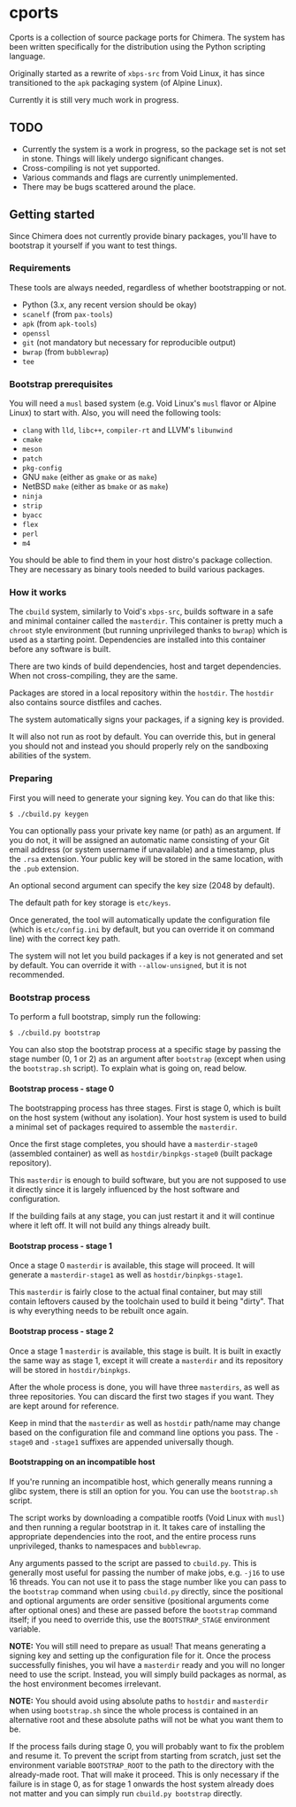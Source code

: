 # cports

Cports is a collection of source package ports for Chimera. The system has been
written specifically for the distribution using the Python scripting language.

Originally started as a rewrite of `xbps-src` from Void Linux, it has since
transitioned to the `apk` packaging system (of Alpine Linux).

Currently it is still very much work in progress.

## TODO

* Currently the system is a work in progress, so the package set is not set in
  stone. Things will likely undergo significant changes.
* Cross-compiling is not yet supported.
* Various commands and flags are currently unimplemented.
* There may be bugs scattered around the place.

## Getting started

Since Chimera does not currently provide binary packages, you'll have to bootstrap
it yourself if you want to test things.

### Requirements

These tools are always needed, regardless of whether bootstrapping or not.

* Python (3.x, any recent version should be okay)
* `scanelf` (from `pax-tools`)
* `apk` (from `apk-tools`)
* `openssl`
* `git` (not mandatory but necessary for reproducible output)
* `bwrap` (from `bubblewrap`)
* `tee`

### Bootstrap prerequisites

You will need a `musl` based system (e.g. Void Linux's `musl` flavor or Alpine Linux)
to start with. Also, you will need the following tools:

* `clang` with `lld`, `libc++`, `compiler-rt` and LLVM's `libunwind`
* `cmake`
* `meson`
* `patch`
* `pkg-config`
* GNU `make` (either as `gmake` or as `make`)
* NetBSD `make` (either as `bmake` or as `make`)
* `ninja`
* `strip`
* `byacc`
* `flex`
* `perl`
* `m4`

You should be able to find them in your host distro's package collection. They are
necessary as binary tools needed to build various packages.

### How it works

The `cbuild` system, similarly to Void's `xbps-src`, builds software in a safe and
minimal container called the `masterdir`. This container is pretty much a `chroot`
style environment (but running unprivileged thanks to `bwrap`) which is used as
a starting point. Dependencies are installed into this container before any
software is built.

There are two kinds of build dependencies, host and target dependencies. When not
cross-compiling, they are the same.

Packages are stored in a local repository within the `hostdir`. The `hostdir` also
contains source distfiles and caches.

The system automatically signs your packages, if a signing key is provided.

It will also not run as root by default. You can override this, but in general you
should not and instead you should properly rely on the sandboxing abilities of the
system.

### Preparing

First you will need to generate your signing key. You can do that like this:

```
$ ./cbuild.py keygen
```

You can optionally pass your private key name (or path) as an argument. If you do
not, it will be assigned an automatic name consisting of your Git email address
(or system username if unavailable) and a timestamp, plus the `.rsa` extension.
Your public key will be stored in the same location, with the `.pub` extension.

An optional second argument can specify the key size (2048 by default).

The default path for key storage is `etc/keys`.

Once generated, the tool will automatically update the configuration file (which
is `etc/config.ini` by default, but you can override it on command line) with the
correct key path.

The system will not let you build packages if a key is not generated and set by
default. You can override it with `--allow-unsigned`, but it is not recommended.

### Bootstrap process

To perform a full bootstrap, simply run the following:

```
$ ./cbuild.py bootstrap
```

You can also stop the bootstrap process at a specific stage by passing the
stage number (0, 1 or 2) as an argument after `bootstrap` (except when using
the `bootstrap.sh` script). To explain what is going on, read below.

#### Bootstrap process - stage 0

The bootstrapping process has three stages. First is stage 0, which is built
on the host system (without any isolation). Your host system is used to build
a minimal set of packages required to assemble the `masterdir`.

Once the first stage completes, you should have a `masterdir-stage0` (assembled
container) as well as `hostdir/binpkgs-stage0` (built package repository).

This `masterdir` is enough to build software, but you are not supposed to use it
directly since it is largely influenced by the host software and configuration.

If the building fails at any stage, you can just restart it and it will continue
where it left off. It will not build any things already built.

#### Bootstrap process - stage 1

Once a stage 0 `masterdir` is available, this stage will proceed. It will generate
a `masterdir-stage1` as well as `hostdir/binpkgs-stage1`.

This `masterdir` is fairly close to the actual final container, but may still
contain leftovers caused by the toolchain used to build it being "dirty". That
is why everything needs to be rebuilt once again.

#### Bootstrap process - stage 2

Once a stage 1 `masterdir` is available, this stage is built. It is built in exactly
the same way as stage 1, except it will create a `masterdir` and its repository
will be stored in `hostdir/binpkgs`.

After the whole process is done, you will have three `masterdirs`, as well as three
repositories. You can discard the first two stages if you want. They are kept around
for reference.

Keep in mind that the `masterdir` as well as `hostdir` path/name may change
based on the configuration file and command line options you pass. The `-stage0`
and `-stage1` suffixes are appended universally though.

#### Bootstrapping on an incompatible host

If you're running an incompatible host, which generally means running a glibc system,
there is still an option for you. You can use the `bootstrap.sh` script.

The script works by downloading a compatible rootfs (Void Linux with `musl`) and
then running a regular bootstrap in it. It takes care of installing the appropriate
dependencies into the root, and the entire process runs unprivileged, thanks to
namespaces and `bubblewrap`.

Any arguments passed to the script are passed to `cbuild.py`. This is generally
most useful for passing the number of make jobs, e.g. `-j16` to use 16 threads.
You can not use it to pass the stage number like you can pass to the `bootstrap`
command when using `cbuild.py` directly, since the positional and optional
arguments are order sensitive (positional arguments come after optional ones)
and these are passed before the `bootstrap` command itself; if you need to
override this, use the `BOOTSTRAP_STAGE` environment variable.

**NOTE:** You will still need to prepare as usual! That means generating a signing
key and setting up the configuration file for it. Once the process successfully
finishes, you wil have a `masterdir` ready and you will no longer need to use the
script. Instead, you will simply build packages as normal, as the host environment
becomes irrelevant.

**NOTE:** You should avoid using absolute paths to `hostdir` and `masterdir` when
using `bootstrap.sh` since the whole process is contained in an alternative root
and these absolute paths will not be what you want them to be.

If the process fails during stage 0, you will probably want to fix the problem and
resume it. To prevent the script from starting from scratch, just set the environment
variable `BOOTSTRAP_ROOT` to the path to the directory with the already-made root.
That will make it proceed. This is only necessary if the failure is in stage 0,
as for stage 1 onwards the host system already does not matter and you can simply
run `cbuild.py bootstrap` directly.
